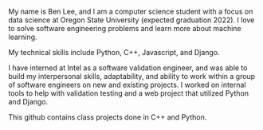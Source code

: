 My name is Ben Lee, and I am a computer science student with a focus on data science at Oregon State University (expected graduation 2022). I love to solve software engineering problems and learn more about machine learning.

My technical skills include Python, C++, Javascript, and Django.

I have interned at Intel as a software validation engineer, and was able to build my interpersonal skills, adaptability, and ability to work within a group of software engineers on new and existing projects. I worked on internal tools to help with validation testing and a web project that utilized Python and Django.

This github contains class projects done in C++ and Python.
